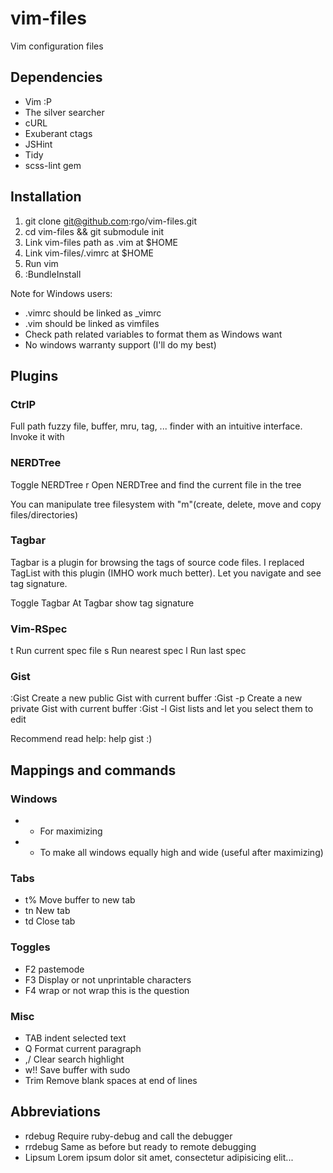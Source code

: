 # vim-files

Vim configuration files


## Dependencies

* Vim :P
* The silver searcher
* cURL
* Exuberant ctags
* JSHint
* Tidy
* scss-lint gem


## Installation

1. git clone git@github.com:rgo/vim-files.git
2. cd vim-files && git submodule init
3. Link vim-files path as .vim at $HOME
4. Link vim-files/.vimrc at $HOME
5. Run vim
6. :BundleInstall


Note for Windows users:

* .vimrc should be linked as \_vimrc
* .vim should be linked as vimfiles
* Check path related variables to format them as Windows want
* No windows warranty support (I'll do my best)

## Plugins

### CtrlP

Full path fuzzy file, buffer, mru, tag, ... finder with an intuitive interface.
Invoke it with <c-p>


### NERDTree

<F8>       Toggle NERDTree
<leader>r  Open NERDTree and find the current file in the tree

You can manipulate tree filesystem with "m"(create, delete, move and copy files/directories)


### Tagbar

Tagbar is a plugin for browsing the tags of source code files. I replaced TagList with this plugin (IMHO work much better). Let you navigate and see tag signature.

<F7>     Toggle Tagbar
<Space>  At Tagbar show tag signature


### Vim-RSpec

<Leader>t  Run current spec file
<Leader>s  Run nearest spec
<Leader>l  Run last spec

### Gist

:Gist     Create a new public Gist with current buffer
:Gist -p  Create a new private Gist with current buffer
:Gist -l  Gist lists and let you select them to edit

Recommend read help: help gist :)

## Mappings and commands

### Windows

* +   For maximizing
* -   To make all windows equally high and wide (useful after maximizing)

### Tabs

* t%  Move buffer to new tab
* tn  New tab
* td  Close tab

### Toggles

* F2  pastemode
* F3  Display or not unprintable characters
* F4  wrap or not wrap this is the question

### Misc

* TAB   indent selected text
* Q     Format current paragraph
* ,/    Clear search highlight
* w!!   Save buffer with sudo
* Trim  Remove blank spaces at end of lines

## Abbreviations

* rdebug   Require ruby-debug and call the debugger
* rrdebug  Same as before but ready to remote debugging
* Lipsum   Lorem ipsum dolor sit amet, consectetur adipisicing elit...
